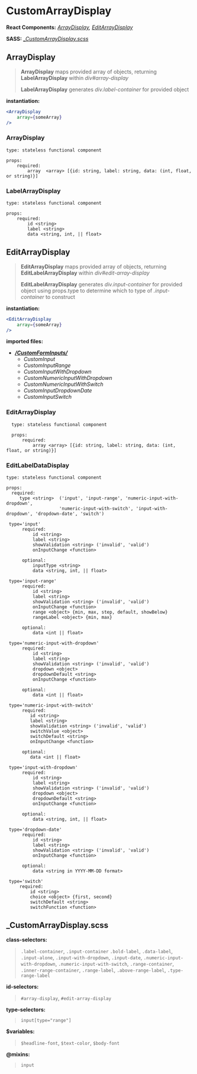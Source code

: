 # CustomArrayDisplay
    
__React Components:__ *[ArrayDisplay](./ArrayDisplay), [EditArrayDisplay](./EditArrayDisplay)*

__SASS:__ *[_CustomArrayDisplay.scss](../../../../sass/modules/_CustomArrayDisplay.scss)*

    
## ArrayDisplay
   > __ArrayDisplay__ maps provided array of objects, returning __LabelArrayDisplay__ within *div#array-display*  
   >
   > __LabelArrayDisplay__ generates *div.label-container* for provided object

__instantiation:__ 
```jsx
<ArrayDisplay 
    array={someArray}
/>
``` 

### ArrayDisplay
   
    type: stateless functional component
           
    props:
        required:
            array  <array> [{id: string, label: string, data: (int, float, or string)}]
            
        
### LabelArrayDisplay
   
    type: stateless functional component
    
    props:
        required:
            id <string>
            label <string>
            data <string, int, || float>

                    
## EditArrayDisplay
    
   > __EditArrayDisplay__ maps provided array of objects, returning __EditLabelArrayDisplay__  within
    *div#edit-array-display*
   > 
   >__EditLabelArrayDisplay__ generates *div.input-container* for provided object using props.type to determine 
   which to type of *.input-container*  to construct 

__instantiation:__ 
```jsx
<EditArrayDisplay 
    array={someArray}
/>
``` 


__imported files:__
   + *__[/CustomFormInputs/](../CustomFormInputs)__*
       + *CustomInput*
       + *CustomInputRange*
       + *CustomInputWithDropdown*
       + *CustomNumericInputWithDropdown*
       + *CustomNumericInputWithSwitch*
       + *CustomInputDropdownDate*
       + *CustomInputSwitch*
  
  

### EditArrayDisplay

      type: stateless functional component
      
      props:
          required:
              array <array> [{id: string, label: string, data: (int, float, or string)}]
  
### EditLabelDataDisplay

    type: stateless functional component

    props:
      required:
         type <string>  ('input', 'input-range', 'numeric-input-with-dropdown', 
                        'numeric-input-with-switch', 'input-with-dropdown', 'dropdown-date', 'switch')

     type='input'
          required:
              id <string>
              label <string>
              showValidation <string> ('invalid', 'valid')
              onInputChange <function>

          optional:
              inputType <string>
              data <string, int, || float>

     type='input-range'
          required:
              id <string>
              label <string>
              showValidation <string> ('invalid', 'valid')
              onInputChange <function>
              range <object> {min, max, step, default, showBelow}
              rangeLabel <object> {min, max}

          optional:
              data <int || float>

     type='numeric-input-with-dropdown'
          required:
              id <string>
              label <string>
              showValidation <string> ('invalid', 'valid')
              dropdown <object>
              dropdownDefault <string>
              onInputChange <function>

          optional:
              data <int || float>

     type='numeric-input-with-switch'
          required:
             id <string>
             label <string>
             showValidation <string> ('invalid', 'valid')
             switchValue <object>
             switchDefault <string>
             onInputChange <function>

          optional:
             data <int || float>

     type='input-with-dropdown'
          required:
              id <string>
              label <string>
              showValidation <string> ('invalid', 'valid')
              dropdown <object>
              dropdownDefault <string>
              onInputChange <function>

          optional:
              data <string, int, || float>

     type='dropdown-date'
          required:
              id <string>
              label <string>
              showValidation <string> ('invalid', 'valid')
              onInputChange <function>

          optional:
              data <string in YYYY-MM-DD format>

     type='switch'
         required:
             id <string>
             choice <object> {first, second}
             switchDefault <string>
             switchFunction <function>




## _CustomArrayDisplay.scss
__class-selectors:__ 
 > `.label-container`, `.input-container` `.bold-label`, `.data-label`, `.input-alone`, 
 `.input-with-dropdown`, `.input-date`, `.numeric-input-with-dropdown`, `.numeric-input-with-switch`, 
 `.range-container`, `.inner-range-container`, `.range-label`, `.above-range-label`, 
 `.type-range-label`
 
__id-selectors:__
 > `#array-display`, `#edit-array-display`
 
__type-selectors:__ 
 > `input[type="range"]`
 
 
__$variables:__
> `$headline-font`, `$text-color`, `$body-font`


__@mixins:__
> `input`
 
 

